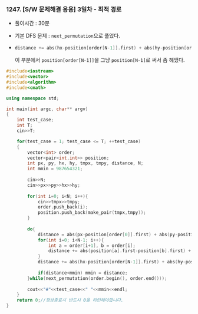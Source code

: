 ### 1247. [S/W 문제해결 응용] 3일차 - 최적 경로

- 풀이시간 : 30분

- 기본 DFS 문제 : `next_permutation`으로 풀었다.

- ```c++
  distance += abs(hx-position[order[N-1]].first) + abs(hy-position[order[N-1]].second);
  ```

  이 부분에서 `position[order[N-1]]`을 그냥 `position[N-1]`로 써서 좀 헤맸다.



```c++
#include<iostream>
#include<vector>
#include<algorithm>
#include<cmath>

using namespace std;

int main(int argc, char** argv)
{
	int test_case;
	int T;
	cin>>T;

	for(test_case = 1; test_case <= T; ++test_case)
	{
        vector<int> order;
        vector<pair<int,int>> position;
        int px, py, hx, hy, tmpx, tmpy, distance, N;
        int mmin = 987654321;
        
        cin>>N;
        cin>>px>>py>>hx>>hy;
        
        for(int i=0; i<N; i++){
        	cin>>tmpx>>tmpy;
            order.push_back(i);
            position.push_back(make_pair(tmpx,tmpy));
        }
        
        do{
            distance = abs(px-position[order[0]].first) + abs(py-position[order[0]].second);
            for(int i=0; i<N-1; i++){
                int a = order[i+1], b = order[i];
            	distance += abs(position[a].first-position[b].first) + abs(position[a].second-position[b].second);
            }
            distance += abs(hx-position[order[N-1]].first) + abs(hy-position[order[N-1]].second);
            
            if(distance<mmin) mmin = distance;
        }while(next_permutation(order.begin(), order.end()));
        
        cout<<"#"<<test_case<<" "<<mmin<<endl;
	}
	return 0;//정상종료시 반드시 0을 리턴해야합니다.
}
```

